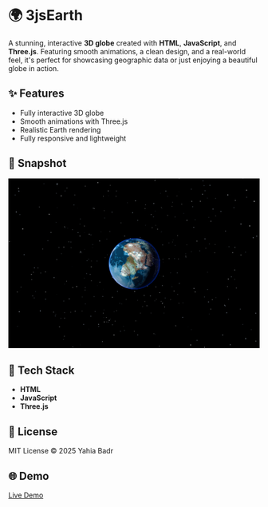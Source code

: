 # 🌍 3jsEarth

A stunning, interactive **3D globe** created with **HTML**, **JavaScript**, and **Three.js**. Featuring smooth animations, a clean design, and a real-world feel, it's perfect for showcasing geographic data or just enjoying a beautiful globe in action.

## ✨ Features
- Fully interactive 3D globe
- Smooth animations with Three.js
- Realistic Earth rendering
- Fully responsive and lightweight

## 📸 Snapshot

![3D Globe Snapshot](/src/assets/3d-earth.png)

## 🚀 Tech Stack
- **HTML**
- **JavaScript**
- **Three.js**

## 📄 License
MIT License © 2025 Yahia Badr

## 🌐 Demo
[Live Demo](https://threejsearth.web.app)
